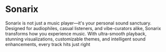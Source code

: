 # Sonarix
Sonarix is not just a music player—it's your personal sound sanctuary. Designed for audiophiles, casual listeners, and vibe-curators alike, Sonarix transforms how you experience music. With ultra-smooth playback, stunning visualizations, customizable themes, and intelligent sound enhancements, every track hits just right
